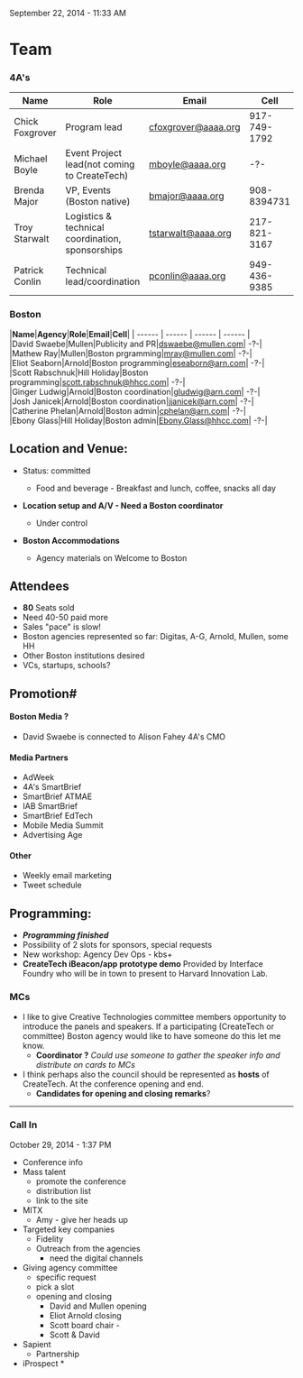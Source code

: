 
September 22, 2014 - 11:33 AM

# Team

### 4A's ###



|**Name**|**Role**|**Email**|**Cell**| 
| ------	| ------	| ------	| ------	|  
|Chick Foxgrover|Program lead|cfoxgrover@aaaa.org|917-749-1792|  
|Michael Boyle|Event Project lead(not coming to CreateTech)|mboyle@aaaa.org| -?-|   
|Brenda Major|VP, Events (Boston native)|bmajor@aaaa.org| 908-8394731| 
|Troy Starwalt|Logistics & technical coordination, sponsorships|tstarwalt@aaaa.org| 217-821-3167|  
|Patrick Conlin|Technical lead/coordination|pconlin@aaaa.org| 949-436-9385| 


### Boston ###

|**Name**|**Agency**|**Role**|**Email**|**Cell**| 
| ------	| ------	| ------	| ------	|  
|David Swaebe|Mullen|Publicity and PR|dswaebe@mullen.com| -?-|  
|Mathew Ray|Mullen|Boston prgramming|mray@mullen.com| -?-|  
|Eliot Seaborn|Arnold|Boston programming|eseaborn@arn.com| -?-|  
|Scott Rabschnuk|Hill Holiday|Boston programming|scott.rabschnuk@hhcc.com| -?-|  
|Ginger Ludwig|Arnold|Boston coordination|gludwig@arn.com| -?-|  
|Josh Janicek|Arnold|Boston coordination|jjanicek@arn.com| -?-|  
|Catherine Phelan|Arnold|Boston admin|cphelan@arn.com| -?-|  
|Ebony Glass|Hill Holiday|Boston admin|Ebony.Glass@hhcc.com| -?-|

  
 

## Location and Venue: #


* Status: committed
	* Food and beverage - Breakfast and lunch, coffee, snacks all day

* **Location setup and A/V - Need a Boston coordinator**
	* Under control


* **Boston Accommodations**	
 
	* Agency materials on Welcome to Boston
 	 


## Attendees #

* **80** Seats sold
* Need 40-50 paid more
* Sales "pace" is slow!
* Boston agencies represented so far: Digitas, A-G, Arnold, Mullen, some HH
* Other Boston institutions desired
* VCs, startups, schools?


## Promotion#

#### Boston Media ? ####


* David Swaebe is connected to Alison Fahey 4A's CMO

#### Media Partners
* AdWeek
* 4A's SmartBrief
* SmartBrief ATMAE
* IAB SmartBrief 
* SmartBrief EdTech
* Mobile Media Summit
* Advertising Age

#### Other ####

* Weekly email marketing
* Tweet schedule


## Programming:

*  ***Programming finished***
*  Possibility of 2 slots for sponsors, special requests
*  New workshop: Agency Dev Ops - kbs+
* **CreateTech iBeacon/app prototype demo** Provided by Interface Foundry who will be in town to present to Harvard Innovation Lab.

### MCs ###

* I like to give Creative Technologies committee members opportunity to introduce the panels and speakers. If a participating (CreateTech or committee) Boston agency would like to have someone do this let me know.
	* **Coordinator ?** _Could use someone to gather the speaker info and distribute on cards to MCs_
* I think perhaps also the council should be represented as **hosts** of CreateTech. At the conference opening and end. 
	* **Candidates for opening and closing remarks**?



----
### Call In ###

October 29, 2014 - 1:37 PM

* Conference info
* Mass talent
	* promote the conference
	* distribution list
	* link to the site
* MITX 
	* Amy - give her heads up
* Targeted key companies
	* Fidelity
	* Outreach from the agencies
		* need the digital channels
* Giving agency committee
	* specific request
	* pick a slot
	* opening and closing
		* David and Mullen opening
		* Eliot Arnold closing
		* Scott board chair - 
		* Scott & David
* Sapient
	* Partnership 
* iProspect
	* 

